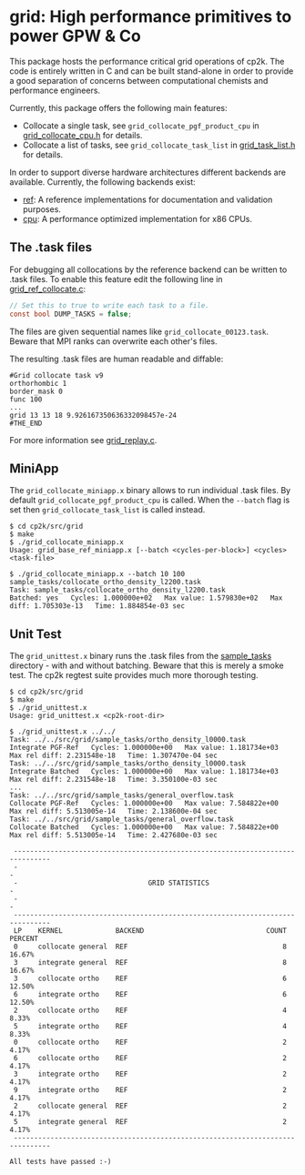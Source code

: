 # grid: High performance primitives to power GPW & Co

This package hosts the performance critical grid operations of cp2k. The code is
entirely written in C and can be built stand-alone in order to provide a good
separation of concerns between computational chemists and performance engineers.

Currently, this package offers the following main features:

- Collocate a single task, see `grid_collocate_pgf_product_cpu` in
  [grid_collocate_cpu.h](grid_collocate_cpu.h) for details.
- Collocate a list of tasks, see `grid_collocate_task_list` in
  [grid_task_list.h](grid_task_list.h) for details.

In order to support diverse hardware architectures different backends are available.
Currently, the following backends exist:

- [ref](./ref/): A reference implementations for documentation and validation purposes.
- [cpu](./cpu/): A performance optimized implementation for x86 CPUs.

## The .task files

For debugging all collocations by the reference backend can be written to .task
files. To enable this feature edit the following line in [grid_ref_collocate.c](ref/grid_ref_collocate.c):

```C
// Set this to true to write each task to a file.
const bool DUMP_TASKS = false;
```

The files are given sequential names like `grid_collocate_00123.task`.
Beware that MPI ranks can overwrite each other's files.

The resulting .task files are human readable and diffable:

```task-file
#Grid collocate task v9
orthorhombic 1
border_mask 0
func 100
...
grid 13 13 18 9.926167350636332098457e-24
#THE_END
```

For more information see [grid_replay.c](grid_replay.c).

## MiniApp

The `grid_collocate_miniapp.x` binary allows to run individual .task files.
By default `grid_collocate_pgf_product_cpu` is called. When the `--batch` flag
is set then `grid_collocate_task_list` is called instead.

```shell
$ cd cp2k/src/grid
$ make
$ ./grid_collocate_miniapp.x
Usage: grid_base_ref_miniapp.x [--batch <cycles-per-block>] <cycles> <task-file>

$ ./grid_collocate_miniapp.x --batch 10 100 sample_tasks/collocate_ortho_density_l2200.task
Task: sample_tasks/collocate_ortho_density_l2200.task                     Batched: yes   Cycles: 1.000000e+02   Max value: 1.579830e+02   Max diff: 1.705303e-13   Time: 1.884854e-03 sec
```

## Unit Test

The `grid_unittest.x` binary runs the .task files from the
[sample_tasks](./sample_tasks/) directory - with and without batching.
Beware that this is merely a smoke test.
The cp2k regtest suite provides much more thorough testing.

```shell
$ cd cp2k/src/grid
$ make
$ ./grid_unittest.x
Usage: grid_unittest.x <cp2k-root-dir>

$ ./grid_unittest.x ../../
Task: ../../src/grid/sample_tasks/ortho_density_l0000.task      Integrate PGF-Ref   Cycles: 1.000000e+00   Max value: 1.181734e+03   Max rel diff: 2.231548e-18   Time: 1.307470e-04 sec
Task: ../../src/grid/sample_tasks/ortho_density_l0000.task      Integrate Batched   Cycles: 1.000000e+00   Max value: 1.181734e+03   Max rel diff: 2.231548e-18   Time: 3.350100e-03 sec
...
Task: ../../src/grid/sample_tasks/general_overflow.task         Collocate PGF-Ref   Cycles: 1.000000e+00   Max value: 7.584822e+00   Max rel diff: 5.513005e-14   Time: 2.138600e-04 sec
Task: ../../src/grid/sample_tasks/general_overflow.task         Collocate Batched   Cycles: 1.000000e+00   Max value: 7.584822e+00   Max rel diff: 5.513005e-14   Time: 2.427680e-03 sec

 -------------------------------------------------------------------------------
 -                                                                             -
 -                                GRID STATISTICS                              -
 -                                                                             -
 -------------------------------------------------------------------------------
 LP    KERNEL             BACKEND                              COUNT     PERCENT
 0     collocate general  REF                                      8      16.67%
 3     integrate general  REF                                      8      16.67%
 3     collocate ortho    REF                                      6      12.50%
 6     integrate ortho    REF                                      6      12.50%
 2     collocate ortho    REF                                      4       8.33%
 5     integrate ortho    REF                                      4       8.33%
 0     collocate ortho    REF                                      2       4.17%
 6     collocate ortho    REF                                      2       4.17%
 3     integrate ortho    REF                                      2       4.17%
 9     integrate ortho    REF                                      2       4.17%
 2     collocate general  REF                                      2       4.17%
 5     integrate general  REF                                      2       4.17%
 -------------------------------------------------------------------------------

All tests have passed :-)
```
